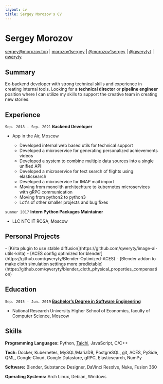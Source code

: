 ```yaml
---
layout: cv
title: Sergey Morozov's CV
---
```


<div markdown="1" id="header">

# Sergey Morozov

<div id="webaddress">
  <a href="mailto:sergey@morozov.top"><i class="fa-solid fa-envelope"></i>sergey@morozov.top</a>
  | <a href=" www.linkedin.com/in/morozov1sergey"><i class="fa-brands fa-linkedin"></i>morozov1sergey</a>
  | <a href="https://www.instagram.com/morozov1sergey/"><i class="fa-brands fa-instagram"></i>@morozov1sergey</a>
  | <a href="https://t.me/qwerytyt"><i class="fa-solid fa-paper-plane"></i>@qwerytyt</a>
  | <a href="https://github.com/qweryty/"><i class="fa-brands fa-square-github"></i>qweryty</a>
</div>
</div>

<div class="body" markdown="1">

## Summary

<div class="full-width" markdown="1">

Ex-backend developer with strong technical skills and experience in creating internal tools. Looking for a <strong>technical director</strong> or <strong>pipeline engineer</strong> position where I can utilize my skills to support the creative team in creating new stories.

</div>

## Experience

`Sep. 2018 - Sep. 2021`
**Backend Developer**

- App in the Air, Moscow
  <div class="list" markdown="1">

  - Developed internal web based utils for technical support
  - Developed a microservice for generating personalized achievements videos
  - Developed a system to combine multiple data sources into a single unified API
  - Developed a microservice for text search of flights using elasticsearch
  - Developed a microservice for IMAP mail import
  - Moving from monolith architechture to kubernetes microservices with gRPC communication
  - Moving from python2 to python3
  - Lot's of other smaller projects and bug fixes

  </div>

`summer 2017`
**Intern Python Packages Maintainer**

- LLC NTC IT ROSA, Moscow

## Personal Projects

<div class="list" markdown="1">
- [Krita plugin to use stable diffusion](https://github.com/qweryty/image-ai-utils-krita)
- [ACES config optimized for blender](https://github.com/qweryty/Blender-Optimized-ACES)
- [Blender addon to make cloth simulation settings more predictable](https://github.com/qweryty/blender_cloth_physical_properties_compensation)
</div>

## Education

`Sep. 2015 - Jun. 2019`
**[Bachelor’s Degree in Software Engineering](https://www.hse.ru/en/ba/se/)**

- National Research University Higher School of Economics, faculty of Computer Science, Moscow

## Skills

<div class="full-width" markdown="1">

**Programming Languages:** Python, [Taichi](https://www.taichi-lang.org/), JavaScript, C/C++

**Tech:** Docker, Kubernetes, MySQL/MariaDB, PostgreSQL, git, ACES, PySide, QML, Google Cloud, Google Datastore, gRPC, Elasticsearch, NumPy

**Software:** Blender, Substance Designer, DaVinci Resolve, Nuke, Fusion 360

**Operating Systems:** Arch Linux, Debian, Windows

</div>
</div><!--class="body"-->
